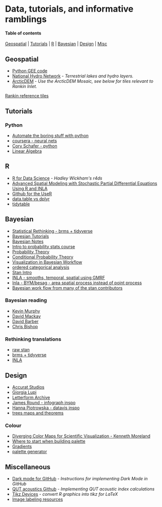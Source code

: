 # Data, tutorials, and informative ramblings

#### Table of contents
[Geospatial](#geospatial) |
[Tutorials](#tutorials) |
[R](#r) |
[Bayesian](#bayesian) |
[Design](#design) |
[Misc](*miscellaneous)



## Geospatial

* [Python GEE code](https://github.com/giswqs/earthengine-py-notebooks)
* [National Hydro Network](https://open.canada.ca/data/en/dataset/a4b190fe-e090-4e6d-881e-b87956c07977) - *Terrestrial lakes and hydro layers.*
* [ArcticDEM](https://www.pgc.umn.edu/data/arcticdem/) - *Use the ArcticDEM Mosaic, see below for tiles relevant to Rankin Inlet.*

[Rankin reference tiles](https://github.com/nuwcru/ltemp_data-sources/blob/master/landing%20page/tiles.png)


## Tutorials
### Python
* [Automate the boring stuff with python](https://automatetheboringstuff.com/)
* [coursera - neural nets](https://www.coursera.org/learn/neural-networks-deep-learning)
* [Cory Schafer - python](https://www.youtube.com/watch?v=ZDa-Z5JzLYM)
* [Linear Algebra](https://pabloinsente.github.io/intro-linear-algebra#sets)

## R
* [R for Data Science](https://r4ds.had.co.nz/) - *Hadley Wickham's r4ds*
* [Advanced Spatial Modeling with Stochastic Partial Differential Equations Using R and INLA](https://becarioprecario.bitbucket.io/spde-gitbook/index.html)
* [Github for the UseR](https://happygitwithr.com/)
* [data.table vs dplyr](https://atrebas.github.io/post/2019-03-03-datatable-dplyr/)
* [tidytable](https://markfairbanks.github.io/tidytable/)

## Bayesian
* [Statistical Rethinking - brms + tidyverse](https://bookdown.org/ajkurz/Statistical_Rethinking_recoded/)
* [Bayesian Tutorials](https://github.com/stablemarkets/BayesianTutorials)
* [Bayesian Notes](https://jrnold.github.io/bayesian_notes/bayesian-computation.html)
* [Intro to probability stats course](https://ocw.mit.edu/courses/mathematics/18-05-introduction-to-probability-and-statistics-spring-2014/readings/)
* [Probability Theory](https://betanalpha.github.io/assets/case_studies/probability_theory.html)
* [Conditional Probability Theory](https://betanalpha.github.io/assets/case_studies/conditional_probability_theory.html)
* [Visualization in Bayesian Workflow](https://rss.onlinelibrary.wiley.com/doi/full/10.1111/rssa.12378)
* [ordered categorical analysis](https://psyarxiv.com/x8swp/)
* [Stan Intro](https://github.com/betanalpha/stan_intro/blob/master/stan_intro.pdf)
* [INLA - smooths, temporal, spatial using GMRF](https://06373067248184934733.googlegroups.com/attach/91cfa6d7b7c2566e/group-models.pdf?part=0.1&view=1&vt=ANaJVrHkWMN9MfUF5wJ48sUGGNvCAj4jmyXdmEMyjliCGwKKGpeSDuftJgSJTWKLV3lZt1TX8_1M2oMMTtKDEfrHFosB083RNWod6vVI1C49FxoZn8ytUso)
* [Inla - BYM/besag - area spatial process instead of point process](http://faculty.washington.edu/jonno/SISMIDmaterial/3-spatial1.pdf)
* [Bayesian work flow from many of the stan contributors](http://www.stat.columbia.edu/~gelman/research/unpublished/Bayesian_Workflow_article.pdf)

### Bayesian reading
* [Kevin Murphy](https://probml.github.io/pml-book/book1.html)
* [David Mackay](http://www.inference.org.uk/mackay/itila/)
* [David Barber](http://web4.cs.ucl.ac.uk/staff/D.Barber/pmwiki/pmwiki.php?n=Brml.Online)
* [Chris Bishop](https://www.microsoft.com/en-us/research/uploads/prod/2006/01/Bishop-Pattern-Recognition-and-Machine-Learning-2006.pdf)

### Rethinking translations
* [raw stan](https://vincentarelbundock.github.io/rethinking2/)
* [brms + tidyverse](https://bookdown.org/ajkurz/Statistical_Rethinking_recoded/)
* [INLA](https://akawiecki.github.io/statistical_rethinking_inla/)



## Design
* [Accurat Studios](https://www.accurat.it/)
* [Giorgia Lupi](http://giorgialupi.com/)
* [Letterform Archive](http://oa.letterformarchive.org/)
* [James Round - infograph inspo](https://dribbble.com/jamesrounddesign)
* [Hanna Piotrowska - datavis inspo](https://www.behance.net/hannapio)
* [trees maps and theorems](https://www.principiae.be/book/)
### Colour
* [Diverging Color Maps for Scientific Visualization - Kenneth Moreland](https://link.springer.com/chapter/10.1007%2F978-3-642-10520-3_9)
* [Where to start when building palette](https://refactoringui.com/previews/building-your-color-palette/)
* [Gradients](https://palx.jxnblk.com/)
* [palette generator](http://colormind.io/)



## Miscellaneous
* [Dark mode for GitHub](https://github.com/nuwcru/GitHub-Dark) - *Instructions for implementing Dark Mode in GitHub*
* [QUT acoustics Github](https://github.com/QutEcoacoustics/audio-analysis/tree/master/docs) - *Implementing QUT acoustic index calculations*
* [Tikz Devices](https://github.com/Sharpie/RTikZDevice) - *convert R graphics into tikz for LaTeX*
* [Image labeling resources](https://github.com/heartexlabs/awesome-data-labeling)
